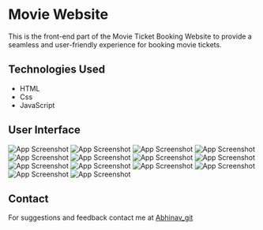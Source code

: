 
# Movie Website

This is the front-end part of the Movie Ticket Booking Website to provide a seamless and user-friendly experience for booking movie tickets.



## Technologies Used


- HTML
- Css
- JavaScript







## User Interface

![App Screenshot](Documentation/s0.jpg)
![App Screenshot](Documentation/s0.jpg)
![App Screenshot](Documentation/s13.jpg)
![App Screenshot](Documentation/s2.jpg)
![App Screenshot](Documentation/s3.jpg)
![App Screenshot](Documentation/s4.jpg)
![App Screenshot](Documentation/s5.jpg)
![App Screenshot](Documentation/s6.jpg)
![App Screenshot](Documentation/s7.jpg)
![App Screenshot](Documentation/s8.jpg)
![App Screenshot](Documentation/s9.jpg)
![App Screenshot](Documentation/s10.jpg)
![App Screenshot](Documentation/s11.jpg)
![App Screenshot](Documentation/s12.jpg)









## Contact

For suggestions and feedback contact me at [Abhinav_git](https://github.com/UltimateAbhinav)




